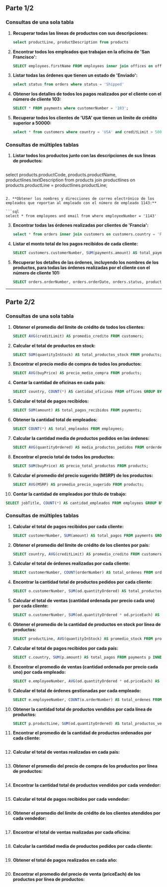 ## Parte 1/2

### Consultas de una sola tabla

1. **Recuperar todas las líneas de productos con sus descripciones:**

   ```sql
   select productLine, productDescription from products
   ```

2. **Encontrar todos los empleados que trabajan en la oficina de 'San Francisco':**

   ```sql
   SELECT employees.firstName FROM employees inner join offices on offices.officeCode = employees.officeCode and offices.city = 'San Francisco';
   ```

3. **Listar todas las órdenes que tienen un estado de 'Enviado':**

   ```sql
   select status from orders where status = 'Shipped'
   ```

4. **Obtener los detalles de todos los pagos realizados por el cliente con el número de cliente 103:**

   ```sql
   SELECT * FROM payments where customerNumber = '103';
   ```

5. **Recuperar todos los clientes de 'USA' que tienen un límite de crédito superior a 50000:**

   ```sql
   select * from customers where country = 'USA' and creditLimit > 50000
   ```

### Consultas de múltiples tablas

1. **Listar todos los productos junto con las descripciones de sus líneas de productos:**

   ```sql
  select products.productCode, products.productName, productlines.textDescription from products join productlines on products.productLine = productlines.productLine;
   ```

2. **Obtener los nombres y direcciones de correo electrónico de los empleados que reportan al empleado con el número de empleado 1143:**

   ```sql
   select * from employees and email from where employeeNumber = '1143'
   ```

3. **Encontrar todas las órdenes realizadas por clientes de 'Francia':**

   ```sql
   select * from orders inner join customers on customers.country = 'France'
   ```

4. **Listar el monto total de los pagos recibidos de cada cliente:**

   ```sql
   SELECT customers.customerNumber, SUM(payments.amount) AS total_payments FROM payments INNER JOIN customers ON payments.customerNumber = customers.customerNumber GROUP BY customers.customerNumber;
   ```

5. **Recuperar los detalles de las órdenes, incluyendo los nombres de los productos, para todas las órdenes realizadas por el cliente con el número de cliente 101:**

   ```sql
   SELECT orders.orderNumber, orders.orderDate, orders.status, products.productName, orderdetails.quantityOrdered, orderdetails.priceEach FROM orders INNER JOIN orderdetails ON orders.orderNumber = orderdetails.orderNumber INNER JOIN products ON orderdetails.productCode = products.productCode INNER JOIN customers ON orders.customerNumber = customers.customerNumber WHERE customers.customerNumber = 101;
   ```



-------------------------------------------------------------------------------------------------------------------------------------------------------------------------------------------



## Parte 2/2

### Consultas de una sola tabla

1. **Obtener el promedio del límite de crédito de todos los clientes:**

   ```sql
   SELECT AVG(creditLimit) AS promedio_credito FROM customers;
   ```

2. **Calcular el total de productos en stock:**

   ```sql
   SELECT SUM(quantityInStock) AS total_productos_stock FROM products;
   ```

3. **Encontrar el precio medio de compra de todos los productos:**

   ```sql
   SELECT AVG(buyPrice) AS precio_medio_compra FROM products;
   ```

4. **Contar la cantidad de oficinas en cada país:**

   ```sql
   SELECT country, COUNT(*) AS cantidad_oficinas FROM offices GROUP BY country;
   ```

5. **Calcular el total de pagos recibidos:**

   ```sql
   SELECT SUM(amount) AS total_pagos_recibidos FROM payments;
   ```

6. **Obtener la cantidad total de empleados:**

   ```sql
   SELECT COUNT(*) AS total_empleados FROM employees;
   ```

7. **Calcular la cantidad media de productos pedidos en las órdenes:**

   ```sql
   SELECT AVG(quantityOrdered) AS media_productos_pedidos FROM orderdetails;
   ```

8. **Encontrar el precio total de todos los productos:**

   ```sql
   SELECT SUM(buyPrice) AS precio_total_productos FROM products;
   ```

9. **Calcular el promedio del precio sugerido (MSRP) de los productos:**

   ```sql
   SELECT AVG(MSRP) AS promedio_precio_sugerido FROM products;
   ```

10. **Contar la cantidad de empleados por título de trabajo:**

```sql
SELECT jobTitle, COUNT(*) AS cantidad_empleados FROM employees GROUP BY jobTitle;
```

### Consultas de múltiples tablas

1. **Calcular el total de pagos recibidos por cada cliente:**

   ```sql
   SELECT customerNumber, SUM(amount) AS total_pagos FROM payments GROUP BY customerNumber;

   ```

2. **Obtener el promedio del límite de crédito de los clientes por país:**

   ```sql
   SELECT country, AVG(creditLimit) AS promedio_credito FROM customers GROUP BY country;

   ```

3. **Calcular el total de órdenes realizadas por cada cliente:**

   ```sql
   SELECT customerNumber, COUNT(orderNumber) AS total_ordenes FROM orders GROUP BY customerNumber;

   ```

4. **Encontrar la cantidad total de productos pedidos por cada cliente:**

   ```sql
   SELECT o.customerNumber, SUM(od.quantityOrdered) AS total_productos FROM orders o INNER JOIN orderdetails od ON o.orderNumber = od.orderNumber GROUP BY o.customerNumber;

   ```

5. **Calcular el total de ventas (cantidad ordenada por precio cada uno) por cada cliente:**

   ```sql
   SELECT o.customerNumber, SUM(od.quantityOrdered * od.priceEach) AS total_ventas FROM orders o INNER JOIN orderdetails od ON o.orderNumber = od.orderNumber GROUP BY o.customerNumber;

   ```

6. **Obtener el promedio de la cantidad de productos en stock por línea de productos:**

   ```sql
   SELECT productLine, AVG(quantityInStock) AS promedio_stock FROM products GROUP BY productLine;

   ```

7. **Calcular el total de pagos recibidos por cada país:**

   ```sql
   SELECT c.country, SUM(p.amount) AS total_pagos FROM payments p INNER JOIN customers c ON p.customerNumber = c.customerNumber GROUP BY c.country;

   ```

8. **Encontrar el promedio de ventas (cantidad ordenada por precio cada uno) por cada empleado:**

   ```sql
   SELECT e.employeeNumber, AVG(od.quantityOrdered * od.priceEach) AS promedio_ventas FROM employees e INNER JOIN customers c ON e.employeeNumber = c.salesRepEmployeeNumber INNER JOIN orders o ON c.customerNumber = o.customerNumber INNER JOIN orderdetails od ON o.orderNumber = od.orderNumber GROUP BY e.employeeNumber;

   ```

9. **Calcular el total de órdenes gestionadas por cada empleado:**

   ```sql
   SELECT e.employeeNumber, COUNT(o.orderNumber) AS total_ordenes FROM employees e INNER JOIN customers c ON e.employeeNumber = c.salesRepEmployeeNumber INNER JOIN orders o ON c.customerNumber = o.customerNumber GROUP BY e.employeeNumber;

   ```

10. **Obtener la cantidad total de productos vendidos por cada línea de productos:**

    ```sql
    SELECT p.productLine, SUM(od.quantityOrdered) AS total_productos_vendidos FROM products p INNER JOIN orderdetails od ON p.productCode = od.productCode GROUP BY p.productLine;

    ```

11. **Encontrar el promedio de la cantidad de productos ordenados por cada cliente:**

    ```sql
    
    ```

12. **Calcular el total de ventas realizadas en cada país:**

    ```sql
    
    ```

13. **Obtener el promedio del precio de compra de los productos por línea de productos:**

    ```sql
    
    ```

14. **Encontrar la cantidad total de productos vendidos por cada vendedor:**

    ```sql
    
    ```

15. **Calcular el total de pagos recibidos por cada vendedor:**

    ```sql
    
    ```

16. **Obtener el promedio del límite de crédito de los clientes atendidos por cada vendedor:**

    ```sql
    
    ```

17. **Encontrar el total de ventas realizadas por cada oficina:**

    ```sql
    
    ```

18. **Calcular la cantidad media de productos pedidos por cada cliente:**

    ```sql
    
    ```

19. **Obtener el total de pagos realizados en cada año:**

    ```sql
    
    ```

20. **Encontrar el promedio del precio de venta (priceEach) de los productos por línea de productos:**

    ```sql
    
    ```